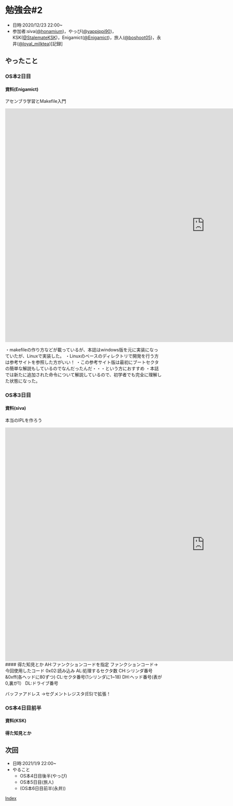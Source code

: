 # 勉強会#2
- 日時:2020/12/23 22:00~
- 参加者:siva([@honamium](https://twitter.com/honamium/ "twitter"))，やっぴ([@yappippi90](https://twitter.com/yappippi90/ "twitter"))，KSK([@StalemateKSK](https://twitter.com/StalemateKSK/ "twitter"))，Enigamict([@Enigamict](https://twitter.com/Enigamict/ "twitter"))，旅人([@boshoot05](https://twitter.com// "twitter"))，永井([@loyal_milktea](https://twitter.com/loyal_milktea/ "twitter"))[記録]

## やったこと

### OS本2日目
#### 資料(Enigamict)
アセンブラ学習とMakefile入門


<iframe src="https://hobosetouchi.slack.com/files/U01E2DQQX5L/F01HEPU9VD3/os2day.pdf?origin_team=T01E95P9V7C&origin_channel=C01GV00PL14" frameborder="0" width="1280" height="749" allowfullscreen="true" mozallowfullscreen="true" webkitallowfullscreen="true"></iframe>

・makefileの作り方などが載っているが、本誌はwindows版を元に実装になっていたが、Linuxで実装した。
・Linuxのベースのディレクトリで開発を行う方は参考サイトを参照した方がいい！
・この参考サイト版は最初にブートセクタの簡単な解説もしているのでなんだったんだ・・・という方におすすめ
・本誌では新たに追加された命令について解説しているので、初学者でも完全に理解した状態になった。

### OS本3日目
#### 資料(siva)
本当のIPLを作ろう
<iframe src="https://hobosetouchi.slack.com/files/U01DUDASWP9/F01J7MR3PEC/30__________________os_____________3______.pptx?origin_team=T01E95P9V7C&origin_channel=C01GV00PL14"frameborder="0" width="1280" height="749" allowfullscreen="true" mozallowfullscreen="true" webkitallowfullscreen="true"></iframe>
#### 得た知見とか
AH:ファンクションコードを指定
ファンクションコード→
今回使用したコード
0x02:読み込み
AL:処理するセクタ数
CH:シリンダ番号&0xff(各ヘッドに80ずつ)
CL:セクタ番号(1シリンダに1~18)
DH:ヘッド番号(表が0,裏が1）
DL:ドライブ番号

バッファアドレス
→セグメントレジスタ(ES)で拡張！


### OS本4日目前半
#### 資料(KSK)

#### 得た知見とか


## 次回
- 日時:2021/1/9 22:00~
- やること
  - OS本4日目後半(やっぴ)
  - OS本5日目(旅人)
  - (OS本6日目前半(永井))


<!-- [3回目](3day_log "議事録") -->

[Index](index)
